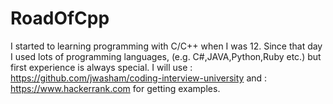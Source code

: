 # RoadOfCpp
I started to learning programming with C/C++ when I was 12.
Since that day I used lots of programming languages, (e.g. C#,JAVA,Python,Ruby etc.) but first experience is always special.
I will use : https://github.com/jwasham/coding-interview-university
and : https://www.hackerrank.com for getting examples.
